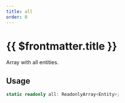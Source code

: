 ```yaml
---
title: all
order: 0
---
```


# {{ $frontmatter.title }}

Array with all entities.

## Usage

```ts
static readonly all: ReadonlyArray<Entity>;
```
